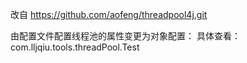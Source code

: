 改自 https://github.com/aofeng/threadpool4j.git

由配置文件配置线程池的属性变更为对象配置：
具体查看：com.lljqiu.tools.threadPool.Test